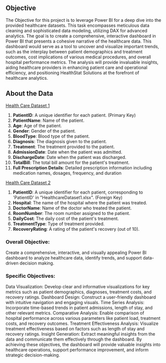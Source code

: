 <H2>Objective</H2>

The Objective for this project is to leverage Power BI for a deep dive into the provided healthcare datasets. This task encompasses meticulous data cleaning and sophisticated data modeling,
utilizing DAX for advanced analytics. The goal is to create a comprehensive, interactive dashboard in Power BI that presents a cohesive narrative of the healthcare data. This dashboard would
serve as a tool to uncover and visualize important trends, such as the interplay between patient demographics and treatment outcomes, cost implications of various medical procedures, and overall
hospital performance metrics. The analysis will provide invaluable insights, aiding healthcare providers in enhancing patient care and operational efficiency, and positioning HealthStat
Solutions at the forefront of healthcare analytics.

<h2>About the Data</h2>

<a href = "https://view.officeapps.live.com/op/view.aspx?src=https%3A%2F%2Ffile.notion.so%2Ff%2Ff%2Fd1e1bc70-9ede-4c69-84fd-42c5605803a0%2Ff612ea2d-d0ea-4f03-9d9e-056baa3a6658%2FHealthcareDataset1.xlsx%3Ftable%3Dblock%26id%3Dbb025d31-0e9c-4e08-931a-8df1a7e7e201%26spaceId%3Dd1e1bc70-9ede-4c69-84fd-42c5605803a0%26expirationTimestamp%3D1723874400000%26signature%3DRWgauwtI1ehCwbPIQqxQcdAyA6ocC-2eVbR4oWfnDPo%26downloadName%3DHealthcareDataset1.xlsx&wdOrigin=BROWSELINK">Health Care Dataset 1</a>

1. **PatientID**: A unique identifier for each patient. (Primary Key)
2. **PatientName**: Name of the patient.
3. **Age**: Age of the patient.
4. **Gender**: Gender of the patient.
5. **BloodType**: Blood type of the patient.
6. **Diagnosis**: The diagnosis given to the patient.
7. **Treatment**: The treatment provided to the patient.
8. **AdmissionDate**: Date when the patient was admitted.
9. **DischargeDate**: Date when the patient was discharged.
10. **TotalBill**: The total bill amount for the patient's treatment.
11. **Full Prescription Details**: Detailed prescription information including medication names, dosages, frequency, and duration

<a href = "https://view.officeapps.live.com/op/view.aspx?src=https%3A%2F%2Ffile.notion.so%2Ff%2Ff%2Fd1e1bc70-9ede-4c69-84fd-42c5605803a0%2F78856dc5-afc4-4b4d-a42d-f75a0affd3d7%2FHealthcareDataset2.xlsx%3Ftable%3Dblock%26id%3D73ff38d8-63e6-4408-9271-876fdc8b54e1%26spaceId%3Dd1e1bc70-9ede-4c69-84fd-42c5605803a0%26expirationTimestamp%3D1723874400000%26signature%3DIzQksbLcem9EMhFBsoOxzhwfkZdzdgOjktnHdpnoLIs%26downloadName%3DHealthcareDataset2.xlsx&wdOrigin=BROWSELINK">Health Care Dataset 2</a>

1. **PatientID**: A unique identifier for each patient, corresponding to 'PatientID' in "HealthcareDataset1.xlsx". (Foreign Key)
2. **Hospital**: The name of the hospital where the patient was treated.
3. **DoctorName**: Name of the doctor who treated the patient.
4. **RoomNumber**: The room number assigned to the patient.
5. **DailyCost**: The daily cost of the patient's treatment.
6. **TreatmentType**: Type of treatment provided.
7. **RecoveryRating**: A rating of the patient's recovery (out of 10).

<h3>Overall Objective:</h3>
Create a comprehensive, interactive, and visually appealing Power BI dashboard to analyze healthcare data, identify trends, and support data-driven decision making.

<h3>Specific Objectives:</h3>
Data Visualization: Develop clear and informative visualizations for key metrics such as patient demographics, diagnoses, treatment costs, and recovery ratings.
Dashboard Design: Construct a user-friendly dashboard with intuitive navigation and engaging visuals.
Time Series Analysis: Incorporate time-based trends in patient admissions, length of stay, and other relevant metrics.
Comparative Analysis: Enable comparison of hospital performance across various parameters like patient load, treatment costs, and recovery outcomes.
Treatment Effectiveness Analysis: Visualize treatment effectiveness based on factors such as length of stay and recovery ratings.
Insight Generation: Extract meaningful insights from the data and communicate them effectively through the dashboard.
By achieving these objectives, the dashboard will provide valuable insights into healthcare operations, support performance improvement, and inform strategic decision-making.
